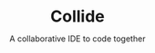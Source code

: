 <h1 style="margin-bottom:10px;" align="center">Collide</h1>
<p align="center">A collaborative IDE to code together</p>
